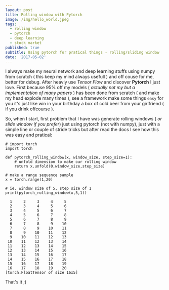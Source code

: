 ```yaml
---
layout: post
title: Rolling window with Pytorch
image: /img/hello_world.jpeg
tags:
  - rolling window
  - pytorch
  - deep learning
  - stock market
published: true
subtitle: Using pytorch for pratical things - rolling/sliding window
date: '2017-05-02'
---
```


I always make my neural network and deep learning stuffs using numpy from scratch ( this keep my mind always usefull ) and off couse for me, better for debug.
After heavly use _Tensor Flow_ and discover **Pytorch** I just love.
First because 95% off my models ( _actually not my but a implementation of many papers_ ) has been done from scratch ( and make my head explode many times ), see a framework make some things `easy` for you it's just like win in your birthday a box of cold beer from your girlfriend ( if you drink offcourse ).

So, when I start, first problem that I have was generate rolling windows ( _or slide window if you prefer_) just using pytorch (not with numpy), just with a simple line or couple of stride tricks but after read the docs I see how this was easy and pratical:

	# import torch
	import torch
	
	def pytorch_rolling_window(x, window_size, step_size=1):
        # unfold dimension to make our rolling window
        return x.unfold(0,window_size,step_size)
	
	# make a range sequence sample
	x = torch.range(1,20)
	
	# ie. window size of 5, step size of 1
	print(pytorch_rolling_window(x,5,1))
	
      1     2     3     4     5
      2     3     4     5     6
      3     4     5     6     7
      4     5     6     7     8
      5     6     7     8     9
      6     7     8     9    10
      7     8     9    10    11
      8     9    10    11    12
      9    10    11    12    13
     10    11    12    13    14
     11    12    13    14    15
     12    13    14    15    16
     13    14    15    16    17
     14    15    16    17    18
     15    16    17    18    19
     16    17    18    19    20
	[torch.FloatTensor of size 16x5]
    
    
That's it ;)
